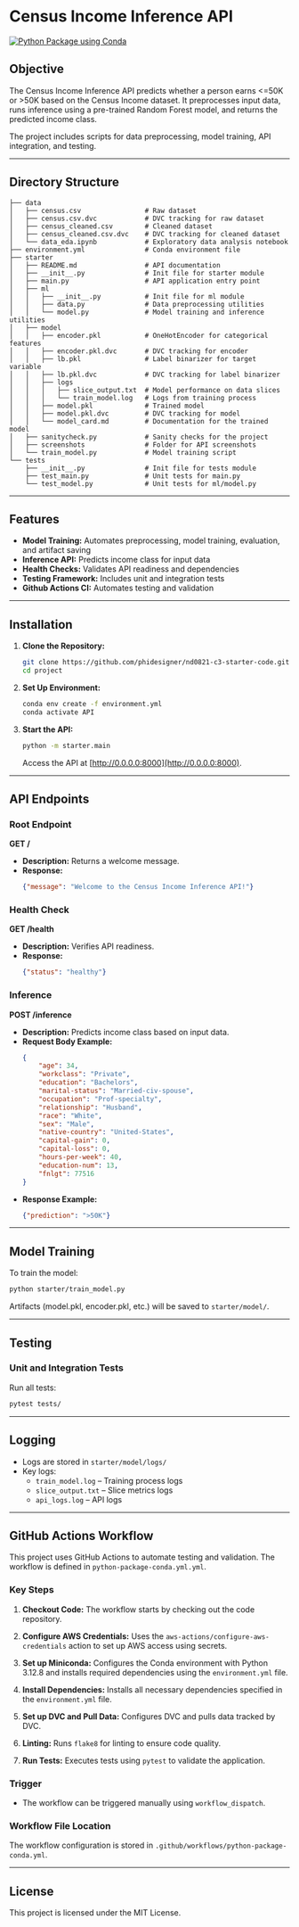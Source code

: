 # Census Income Inference API
[![Python Package using Conda](https://github.com/phidesigner/nd0821-c3-starter-code/actions/workflows/python-package-conda.yml/badge.svg)](https://github.com/phidesigner/nd0821-c3-starter-code/actions/workflows/python-package-conda.yml)

## Objective
The Census Income Inference API predicts whether a person earns <=50K or >50K based on the Census Income dataset. It preprocesses input data, runs inference using a pre-trained Random Forest model, and returns the predicted income class.

The project includes scripts for data preprocessing, model training, API integration, and testing.

---

## Directory Structure
```
├── data
│   ├── census.csv                # Raw dataset
│   ├── census.csv.dvc            # DVC tracking for raw dataset
│   ├── census_cleaned.csv        # Cleaned dataset
│   ├── census_cleaned.csv.dvc    # DVC tracking for cleaned dataset
│   └── data_eda.ipynb            # Exploratory data analysis notebook
├── environment.yml               # Conda environment file
├── starter
│   ├── README.md                 # API documentation
│   ├── __init__.py               # Init file for starter module
│   ├── main.py                   # API application entry point
│   ├── ml
│   │   ├── __init__.py           # Init file for ml module
│   │   ├── data.py               # Data preprocessing utilities
│   │   └── model.py              # Model training and inference utilities
│   ├── model
│   │   ├── encoder.pkl           # OneHotEncoder for categorical features
│   │   ├── encoder.pkl.dvc       # DVC tracking for encoder
│   │   ├── lb.pkl                # Label binarizer for target variable
│   │   ├── lb.pkl.dvc            # DVC tracking for label binarizer
│   │   ├── logs
│   │   │   ├── slice_output.txt  # Model performance on data slices
│   │   │   └── train_model.log   # Logs from training process
│   │   ├── model.pkl             # Trained model
│   │   ├── model.pkl.dvc         # DVC tracking for model
│   │   └── model_card.md         # Documentation for the trained model
│   ├── sanitycheck.py            # Sanity checks for the project
│   ├── screenshots               # Folder for API screenshots
│   └── train_model.py            # Model training script
└── tests
    ├── __init__.py               # Init file for tests module
    ├── test_main.py              # Unit tests for main.py
    └── test_model.py             # Unit tests for ml/model.py
```

---

## Features
- **Model Training:** Automates preprocessing, model training, evaluation, and artifact saving
- **Inference API:** Predicts income class for input data
- **Health Checks:** Validates API readiness and dependencies
- **Testing Framework:** Includes unit and integration tests
- **Github Actions CI:** Automates testing and validation

---

## Installation
1. **Clone the Repository:**
   ```bash
   git clone https://github.com/phidesigner/nd0821-c3-starter-code.git
   cd project
   ```

2. **Set Up Environment:**
   ```bash
   conda env create -f environment.yml
   conda activate API
   ```

3. **Start the API:**
   ```bash
   python -m starter.main
   ```
   Access the API at [http://0.0.0.0:8000](http://0.0.0.0:8000).

---

## API Endpoints

### Root Endpoint
**GET /**
- **Description:** Returns a welcome message.
- **Response:**
  ```json
  {"message": "Welcome to the Census Income Inference API!"}
  ```

### Health Check
**GET /health**
- **Description:** Verifies API readiness.
- **Response:**
  ```json
  {"status": "healthy"}
  ```

### Inference
**POST /inference**
- **Description:** Predicts income class based on input data.
- **Request Body Example:**
  ```json
  {
      "age": 34,
      "workclass": "Private",
      "education": "Bachelors",
      "marital-status": "Married-civ-spouse",
      "occupation": "Prof-specialty",
      "relationship": "Husband",
      "race": "White",
      "sex": "Male",
      "native-country": "United-States",
      "capital-gain": 0,
      "capital-loss": 0,
      "hours-per-week": 40,
      "education-num": 13,
      "fnlgt": 77516
  }
  ```
- **Response Example:**
  ```json
  {"prediction": ">50K"}
  ```

---

## Model Training
To train the model:
```bash
python starter/train_model.py
```
Artifacts (model.pkl, encoder.pkl, etc.) will be saved to `starter/model/`.

---

## Testing
### Unit and Integration Tests
Run all tests:
```bash
pytest tests/
```

---

## Logging
- Logs are stored in `starter/model/logs/`
- Key logs:
  - `train_model.log` – Training process logs
  - `slice_output.txt` – Slice metrics logs
  - `api_logs.log` – API logs 

---

## GitHub Actions Workflow

This project uses GitHub Actions to automate testing and validation. The workflow is defined in `python-package-conda.yml.yml`.

### Key Steps
1. **Checkout Code:**
   The workflow starts by checking out the code repository.

2. **Configure AWS Credentials:**
   Uses the `aws-actions/configure-aws-credentials` action to set up AWS access using secrets.

3. **Set up Miniconda:**
   Configures the Conda environment with Python 3.12.8 and installs required dependencies using the `environment.yml` file.

4. **Install Dependencies:**
   Installs all necessary dependencies specified in the `environment.yml` file.

5. **Set up DVC and Pull Data:**
   Configures DVC and pulls data tracked by DVC.

6. **Linting:**
   Runs `flake8` for linting to ensure code quality.

7. **Run Tests:**
   Executes tests using `pytest` to validate the application.

### Trigger
- The workflow can be triggered manually using `workflow_dispatch`.

### Workflow File Location
The workflow configuration is stored in `.github/workflows/python-package-conda.yml`.

---

## License
This project is licensed under the MIT License.
